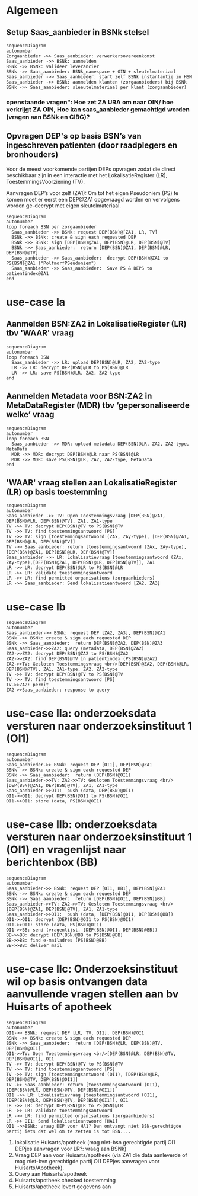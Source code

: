 # Algemeen
## Setup Saas_aanbieder in BSNk stelsel

```mermaid
sequenceDiagram
autonumber
Zorgaanbieder ->> Saas_aanbieder: verwerkersovereenkomst
Saas_aanbieder ->> BSNk: aanmelden
BSNk ->> BSNk: valideer leverancier
BSNk ->> Saas_aanbieder: BSNk_namespace + OIN + sleutelmateriaal
Saas_aanbieder ->> Saas_aanbieder: start zelf BSNk instantantie in HSM
Saas_aanbieder ->> BSNk: aanmelden klanten (zorgaanbieders) bij BSNk
BSNk ->> Saas_aanbieder: sleeutelmateriaal per klant (zorgaanbieder)
```
### openstaande vragen": Hoe zet ZA URA om naar OIN/ hoe verkrijgt ZA OIN, Hoe kan saas_aanbieder gemachtigd worden (vragen aan BSNk en CIBG)?

## Opvragen DEP's op basis BSN’s van ingeschreven patienten (door raadplegers en bronhouders)
Voor de meest voorkomende partijen DEPs opvragen zodat die direct beschikbaar zijn in een interactie met het LokalisatieRegister (LR), ToestemmingsVoorziening (TV).

Aanvragen DEP’s voor zelf (ZA1): Om tot het eigen Pseudoniem (PS) te komen moet er eerst een DEP@ZA1 opgevraagd worden en vervolgens worden ge-decrypt met eigen sleutelmateriaal.

```mermaid
sequenceDiagram
autonumber
loop foreach BSN per zorgaanbieder
  Saas_aanbieder ->> BSNk: request DEP(BSN)@[ZA1, LR, TV]
  BSNk ->> BSNk: create & sign each requested DEP
  BSNk ->> BSNk: sign [DEP(BSN)@ZA1, DEP(BSN)@LR, DEP(BSN)@TV]
  BSNk ->> Saas_aanbieder:  return [DEP(BSN)@ZA1, DEP(BSN)@LR, DEP(BSN)@TV]
  Saas_aanbieder ->> Saas_aanbieder:  decrypt DEP(BSN)@ZA1 to PS(BSN)@ZA1 ("PolfmorfPSeudoniem")
  Saas_aanbieder ->> Saas_aanbieder:  Save PS & DEPS to patientindex@ZA1
end
```
# use-case Ia
## Aanmelden BSN:ZA2 in LokalisatieRegister (LR) tbv 'WAAR' vraag
```mermaid
sequenceDiagram
autonumber
loop foreach BSN
  Saas_aanbieder ->> LR: upload DEP(BSN)@LR, ZA2, ZA2-type
  LR ->> LR: decrypt DEP(BSN)@LR to PS(BSN)@LR
  LR ->> LR: save PS(BSN)@LR, ZA2, ZA2-type
end
```

## Aanmelden Metadata voor BSN:ZA2 in MetaDataRegister (MDR) tbv ‘gepersonaliseerde welke’ vraag
```mermaid
sequenceDiagram
autonumber
loop foreach BSN
  Saas_aanbieder ->> MDR: upload metadata DEP(BSN)@LR, ZA2, ZA2-type, MetaData
  MDR ->> MDR: decrypt DEP(BSN)@LR naar PS(BSN)@LR
  MDR ->> MDR: save PS(BSN)@LR, ZA2, ZA2-type, MetaData
end
```

## 'WAAR' vraag stellen aan LokalisatieRegister (LR) op basis toestemming

```mermaid
sequenceDiagram
autonumber
Saas_aanbieder ->> TV: Open Toestemmingsvraag [DEP(BSN)@ZA1, DEP(BSN)@LR, DEP(BSN)@TV], ZA1, ZA1-type
TV ->> TV: decrypt DEP(BSN)@TV to PS(BSN)@TV
TV ->> TV: find toestemmingsantwoord [PS]
TV ->> TV: sign [toestemmingsantwoord (ZAx, ZAy-type), [DEP(BSN)@ZA1, DEP(BSN)@LR, DEP(BSN)@TV]]
TV ->> Saas_aanbieder: return [toestemmingsantwoord (ZAx, ZAy-type), [DEP(BSN)@ZA1, DEP(BSN)@LR, DEP(BSN)@TV]]
Saas_aanbieder ->> LR: Lokalisatievraag [toestemmingsantwoord (ZAx, ZAy-type),[DEP(BSN)@ZA1, DEP(BSN)@LR, DEP(BSN)@TV]], ZA1
LR ->> LR: decrypt DEP(BSN)@LR to PS(BSN)@LR
LR ->> LR: validate toestemmingsantwoord
LR ->> LR: find permitted organisations (zorgaanbieders)
LR ->> Saas_aanbieder: Send lokalisatieantwoord [ZA2. ZA3]
```

# use-case Ib
```mermaid
sequenceDiagram
autonumber
Saas_aanbieder->> BSNk: request DEP [ZA2, ZA3], DEP(BSN)@ZA1
BSNk ->> BSNk: create & sign each requested DEP
BSNk ->> Saas_aanbieder:  return DEP(BSN)@ZA2, DEP(BSN)@ZA3
Saas_aanbieder->>ZA2: query (metadata, DEP(BSN)@ZA2)
ZA2->>ZA2: decrypt DEP(BSN)@ZA2 to PS(BSN)@ZA2
ZA2->>ZA2: find DEP(BSN)@TV in patientindex (PS(BSN)@ZA2)
ZA2->>TV: Gesloten Toestemmingsvraag <br/>[DEP(BSN)@ZA2, DEP(BSN)@LR, DEP(BSN)@TV], ZA1, ZA1-type, ZA2, ZA2-type
TV ->> TV: decrypt DEP(BSN)@TV to PS(BSN)@TV
TV ->> TV: find toestemmingsantwoord [PS]
TV->>ZA2: permit
ZA2->>Saas_aanbieder: response to query
```

# use-case IIa: onderzoeksdata versturen naar onderzoeksinstituut 1 (OI1)
```mermaid
sequenceDiagram
autonumber
Saas_aanbieder->> BSNk: request DEP [OI1], DEP(BSN)@ZA1
BSNk ->> BSNk: create & sign each requested DEP
BSNk ->> Saas_aanbieder:  return (DEP(BSN)@OI1)
Saas_aanbieder->>TV: ZA2->>TV: Gesloten Toestemmingsvraag <br/>[DEP(BSN)@ZA1, DEP(BSN)@TV], ZA1, ZA1-type
Saas_aanbieder->>OI1:  push (data, DEP(BSN)@OI1)
OI1->>OI1: decrypt DEP(BSN)@OI1 to PS(BSN)@OI1
OI1->>OI1: store (data, PS(BSN)@OI1)
```

# use-case IIb: onderzoeksdata versturen naar onderzoeksinstituut 1 (OI1) en vragenlijst naar berichtenbox (BB)
```mermaid
sequenceDiagram
autonumber
Saas_aanbieder->> BSNk: request DEP [OI1, BB1], DEP(BSN)@ZA1
BSNk ->> BSNk: create & sign each requested DEP
BSNk ->> Saas_aanbieder:  return [DEP(BSN)@OI1, DEP(BSN)@BB]
Saas_aanbieder->>TV: ZA2->>TV: Gesloten Toestemmingsvraag <br/>[DEP(BSN)@ZA1, DEP(BSN)@TV], ZA1, ZA1-type
Saas_aanbieder->>OI1:  push (data, [DEP(BSN)@OI1, DEP(BSN)@BB])
OI1->>OI1: decrypt (DEP(BSN)@OI1 to PS(BSN)@OI1)
OI1->>OI1: store (data, PS(BSN)@OI1)
OI1->>BB: send (vragenlijst, [DEP(BSN)@OI1, DEP(BSN)@BB])
BB->>BB: decrypt (DEP(BSN)@BB to PS(BSN)@BB)
BB->>BB: find e-mailadres (PS(BSN)@BB)
BB->>BB: deliver mail
```

# use-case IIc: Onderzoeksinstituut wil op basis ontvangen data aanvullende vragen stellen aan bv Huisarts of apotheek
```mermaid
sequenceDiagram
autonumber
OI1->> BSNk: request DEP [LR, TV, OI1], DEP(BSN)@OI1
BSNk ->> BSNk: create & sign each requested DEP
BSNk ->> Saas_aanbieder:  return [DEP(BSN)@LR, DEP(BSN)@TV, DEP(BSN)@OI1]
OI1->>TV: Open Toestemmingsvraag <br/>[DEP(BSN)@LR, DEP(BSN)@TV, DEP(BSN)@OI1], OI1
TV ->> TV: decrypt DEP(BSN)@TV to PS(BSN)@TV
TV ->> TV: find toestemmingsantwoord [PS]
TV ->> TV: sign [toestemmingsantwoord (OI1), [DEP(BSN)@LR, DEP(BSN)@TV, DEP(BSN)@OI1]]
TV ->> Saas_aanbieder: return [toestemmingsantwoord (OI1), [DEP(BSN)@LR, DEP(BSN)@TV, DEP(BSN)@OI1]]
OI1 ->> LR: Lokalisatievraag [toestemmingsantwoord (OI1), [DEP(BSN)@LR, DEP(BSN)@TV, DEP(BSN)@OI1]], OI1
LR ->> LR: decrypt DEP(BSN)@LR to PS(BSN)@LR
LR ->> LR: validate toestemmingsantwoord
LR ->> LR: find permitted organisations (zorgaanbieders)
LR ->> OI1: Send lokalisatieantwoord [HA1]
OI1 ->>BSNk: vraag DEP voor HA1? Dan ontvangt niet BSN-gerechtigde partij iets dat wel om te zetten is tot BSN....

```
1) lokalisatie Huisarts/apotheek (mag niet-bsn gerechtigde partij OI1 DEPjes aanvragen voor LR?: vraag aan BSNk)
2) Vraag DEP aan voor Huisarts/apotheek (via ZA1 die data aanleverde of mag niet-bvn gerechtigde partij OI1 DEPjes aanvragen voor Huisarts/Apotheek).
3) Query aan Huisarts/apotheek
4) Huisarts/apotheek checked toestemming
5) Huisarts/apotheek levert gegevens aan
